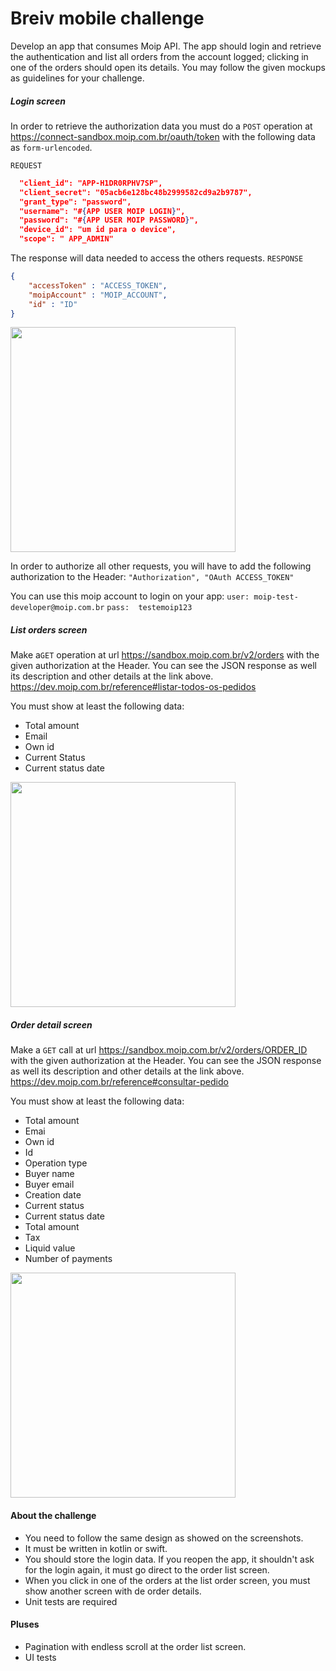 # Breiv mobile challenge

Develop an app that consumes Moip API. The app should login and retrieve the authentication and list all orders from the account logged; clicking in one of the orders should open its details. You may follow the given mockups as guidelines for your challenge.

##### Login screen
In order to retrieve the authorization data you must do a `POST` operation at https://connect-sandbox.moip.com.br/oauth/token with the following data as `form-urlencoded`.

`REQUEST`
```json
  "client_id": "APP-H1DR0RPHV7SP",
  "client_secret": "05acb6e128bc48b2999582cd9a2b9787",
  "grant_type": "password",
  "username": "#{APP USER MOIP LOGIN}",
  "password": "#{APP USER MOIP PASSWORD}",
  "device_id": "um id para o device",
  "scope": " APP_ADMIN"
```
The response will data needed to access the others requests. 
`RESPONSE`
```json
{
    "accessToken" : "ACCESS_TOKEN",
    "moipAccount" : "MOIP_ACCOUNT",
    "id" : "ID"
} 
```

<img src="https://github.com/moip/challenge/blob/master/mobile/login.png" width="360">

In order to authorize all other requests, you will have to add the following authorization to the Header:
`"Authorization", "OAuth ACCESS_TOKEN"`

You can use this moip account to login on your app: `user: moip-test-developer@moip.com.br` `pass:  testemoip123`

##### List orders screen
Make a`GET` operation at url https://sandbox.moip.com.br/v2/orders with the given authorization at the Header. You can see the JSON response as well its description and other details at the link above. 
https://dev.moip.com.br/reference#listar-todos-os-pedidos 

You must show at least the following data:
* Total amount
* Email
* Own id
* Current Status
* Current status date


<img src="https://github.com/moip/challenge/blob/master/mobile/order%20list.png" width="360">

##### Order detail screen
Make a `GET` call at url https://sandbox.moip.com.br/v2/orders/ORDER_ID with the given authorization at the Header. You can see the JSON response as well its description and other details at the link above. 
https://dev.moip.com.br/reference#consultar-pedido

You must show at least the following data:
* Total amount
* Emai
* Own id
* Id
* Operation type
* Buyer name
* Buyer email
* Creation date
* Current status
* Current status date
* Total amount
* Tax
* Liquid value
* Number of payments

<img src="https://github.com/moip/challenge/blob/master/mobile/order%20detail.png" width="360">

#### About the challenge
* You need to follow the same design as showed on the screenshots.
* It must be written in kotlin or swift.
* You should store the login data. If you reopen the app, it shouldn't ask for the login again, it must go direct to the order list screen.
* When you click in one of the orders at the list order screen, you must show another screen with de order details.
* Unit tests are required

#### Pluses
* Pagination with endless scroll at the order list screen.
* UI tests

